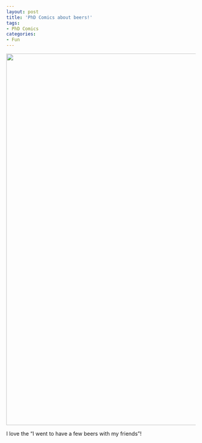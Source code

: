 ```yaml
---
layout: post
title: 'PhD Comics about beers!'
tags:
- PhD Comics
categories:
- Fun
---
```

<p><img height="989" src="http://www.phdcomics.com/comics/archive/phd030712s.gif" width="700"/></p>
<p>I love the &#8220;I went to have a few beers with my friends&#8221;!</p>
